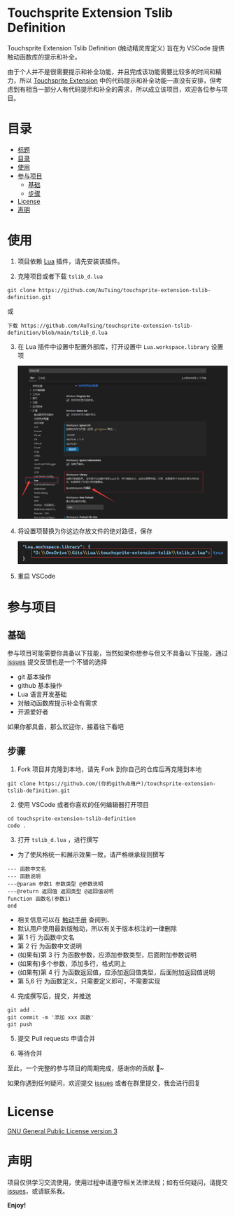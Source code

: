 # Touchsprite Extension Tslib Definition

Touchsprite Extension Tslib Definition (触动精灵库定义) 旨在为 VSCode 提供触动函数库的提示和补全。

由于个人并不是很需要提示和补全功能，并且完成该功能需要比较多的时间和精力，所以 [Touchsprite Extension](https://github.com/AuTsing/touchsprite-extension) 中的代码提示和补全功能一直没有安排，但考虑到有相当一部分人有代码提示和补全的需求，所以成立该项目，欢迎各位参与项目。

# 目录

-   [标题](#Touchsprite-Extension-Tslib-Definition)
-   [目录](#目录)
-   [使用](#使用)
-   [参与项目](#参与项目)
    -   [基础](#基础)
    -   [步骤](#步骤)
-   [License](#license)
-   [声明](#声明)

# 使用

1. 项目依赖 [Lua](https://marketplace.visualstudio.com/items?itemName=sumneko.lua) 插件，请先安装该插件。

2. 克隆项目或者下载 `tslib_d.lua`

```
git clone https://github.com/AuTsing/touchsprite-extension-tslib-definition.git
```

或

```
下载 https://github.com/AuTsing/touchsprite-extension-tslib-definition/blob/main/tslib_d.lua
```

3. 在 Lua 插件中设置中配置外部库，打开设置中 `Lua.workspace.library` 设置项

    ![avatar](https://raw.githubusercontent.com/AuTsing/touchsprite-extension-tslib-definition/main/assets/QQ%E6%88%AA%E5%9B%BE20210305151618.png)

4. 将设置项替换为你这边存放文件的绝对路径，保存

    ![avatar](https://raw.githubusercontent.com/AuTsing/touchsprite-extension-tslib-definition/main/assets/QQ%E6%88%AA%E5%9B%BE20210305152023.png)

5. 重启 VSCode

# 参与项目

## 基础

参与项目可能需要你具备以下技能，当然如果你想参与但又不具备以下技能，通过 [issues](https://github.com/AuTsing/touchsprite-extension-tslib-definition/issues) 提交反馈也是一个不错的选择

-   git 基本操作
-   github 基本操作
-   Lua 语言开发基础
-   对触动函数库提示补全有需求
-   开源爱好者

如果你都具备，那么欢迎你，接着往下看吧

## 步骤

1. Fork 项目并克隆到本地，请先 Fork 到你自己的仓库后再克隆到本地

```
git clone https://github.com/(你的github用户)/touchsprite-extension-tslib-definition.git
```

2. 使用 VSCode 或者你喜欢的任何编辑器打开项目

```
cd touchsprite-extension-tslib-definition
code .
```

3. 打开 `tslib_d.lua` ，进行撰写

-   为了使风格统一和展示效果一致，请严格继承规则撰写

```
--- 函数中文名
--- 函数说明
---@param 参数1 参数类型 @参数说明
---@return 返回值 返回类型 @返回值说明
function 函数名(参数1)
end
```

-   相关信息可以在 [触动手册](https://helpdoc.touchsprite.com/) 查阅到、
-   默认用户使用最新版触动，所以有关于版本标注的一律删除
-   第 1 行 为函数中文名
-   第 2 行 为函数中文说明
-   (如果有)第 3 行 为函数参数，应添加参数类型，后面附加参数说明
-   (如果有)多个参数，添加多行，格式同上
-   (如果有)第 4 行 为函数返回值，应添加返回值类型，后面附加返回值说明
-   第 5,6 行 为函数定义，只需要定义即可，不需要实现

4. 完成撰写后，提交，并推送

```
git add .
git commit -m '添加 xxx 函数'
git push
```

5. 提交 Pull requests 申请合并

6. 等待合并

至此，一个完整的参与项目的周期完成，感谢你的贡献 👏~

如果你遇到任何疑问，欢迎提交 [issues](https://github.com/AuTsing/touchsprite-extension-tslib-definition/issues) 或者在群里提交，我会进行回复

# License

[GNU General Public License version 3](https://github.com/AuTsing/touchsprite-extension-tslib-definition/blob/main/LICENSE)

# 声明

项目仅供学习交流使用，使用过程中请遵守相关法律法规；如有任何疑问，请提交[issues](https://github.com/AuTsing/touchsprite-extension/issues)，或请联系我。

**Enjoy!**
